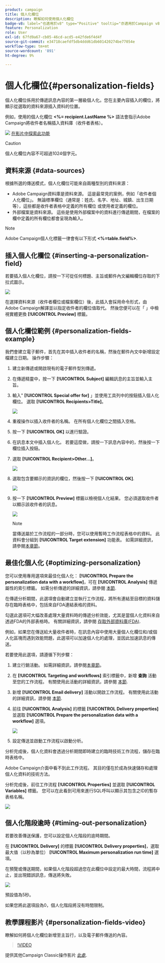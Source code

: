 ```yaml
---
product: campaign
title: 個人化欄位
description: 瞭解如何使用個人化欄位
badge-v8: label="也適用於v8" type="Positive" tooltip="亦適用於Campaign v8"
feature: Personalization
role: User
exl-id: 67fd9a67-cb05-46cd-acd5-e42fde6f4d4f
source-git-commit: e34718caefdf5db4ddd61db601420274be77054e
workflow-type: tm+mt
source-wordcount: '891'
ht-degree: 9%

---
```


# 個人化欄位{#personalization-fields}

個人化欄位係用於傳遞訊息內容的第一層級個人化。您在主要內容插入的欄位，將顯示從選取的資料來源插入資料的位置。

例如，使用的個人化欄位 **&lt;%= recipient.LastName %>** 語法會指示Adobe Campaign將收件者名稱插入資料庫（收件者表格）。

![](assets/do-not-localize/how-to-video.png) [在影片中探索此功能](#personalization-fields-video)

>[!CAUTION]
>
>個人化欄位內容不可超過1024個字元。

## 資料來源 {#data-sources}

根據所選的傳送模式，個人化欄位可能來自兩種型別的資料來源：

* Adobe Campaign資料庫是資料來源。 這是最常見的案例，例如「收件者個人化欄位」。 無論標準欄位（通常是：姓氏、名字、地址、城鎮、出生日期等），這些都是收件者表格中定義的所有欄位 或使用者定義的欄位。
* 外部檔案是資料來源。 這些是使用外部檔案中的資料進行傳遞期間，在檔案的欄中定義的所有欄位都會呈現為輸入。

>[!NOTE]
>
>Adobe Campaign個人化標籤一律會有以下形式 **&lt;%=table.field%>**.

## 插入個人化欄位 {#inserting-a-personalization-field}

若要插入個人化欄位，請按一下可從任何標題、主旨或郵件內文編輯欄位存取的下拉式圖示。

![](assets/s_ncs_user_add_custom_field.png)

在選擇資料來源（收件者欄位或檔案欄位）後，此插入會採用命令形式，由Adobe Campaign解譯並以指定收件者的欄位值取代。 然後您便可以在「 」中檢視實體更換 **[!UICONTROL Preview]** 標籤。

## 個人化欄位範例 {#personalization-fields-example}

我們會建立電子郵件，首先在其中插入收件者的名稱，然後在郵件內文中新增設定檔建立日期。 操作步驟：

1. 建立新傳遞或開啟現有的電子郵件型別傳遞。
1. 在傳遞精靈中，按一下 **[!UICONTROL Subject]** 編輯訊息的主旨並輸入主旨。
1. 輸入&quot; **[!UICONTROL Special offer for]** 」並使用工具列中的按鈕插入個人化欄位。 選取 **[!UICONTROL Recipients>Title]**。

   ![](assets/s_ncs_user_insert_custom_field.png)

1. 重複操作以插入收件者的名稱。 在所有個人化欄位之間插入空格。
1. 按一下 **[!UICONTROL OK]** 以進行驗證。
1. 在訊息本文中插入個人化。 若要這麼做，請按一下訊息內容中的，然後按一下欄位插入按鈕。
1. 選取 **[!UICONTROL Recipient>Other...]**。

   ![](assets/s_ncs_user_insert_custom_field_b.png)

1. 選取包含要顯示的資訊的欄位，然後按一下 **[!UICONTROL OK]**.

   ![](assets/s_ncs_user_insert_custom_field_c.png)

1. 按一下 **[!UICONTROL Preview]** 標籤以檢視個人化結果。 您必須選取收件者以顯示該收件者的訊息。

   ![](assets/s_ncs_user_insert_custom_field_d.png)

   >[!NOTE]
   >
   >當傳送屬於工作流程的一部分時，您可以使用暫時工作流程表格中的資料。 此資料會分組到 **[!UICONTROL Target extension]** 功能表。 如需詳細資訊，請參閱[本章節](../../workflow/using/data-life-cycle.md#target-data)。

## 最佳化個人化 {#optimizing-personalization}

您可以使用專用選項來最佳化個人化： **[!UICONTROL Prepare the personalization data with a workflow]**，可在 **[!UICONTROL Analysis]** 傳遞屬性的索引標籤。 如需分析傳遞的詳細資訊，請參閱 [本節](steps-validating-the-delivery.md#analyzing-the-delivery).

在傳遞分析期間，此選項會自動建立並執行工作流程，將所有連結至目標的資料儲存在臨時表格中，包括來自FDA連結表格的資料。

勾選此選項可大幅改善處理大量資料時的傳遞分析效能，尤其是當個人化資料來自透過FDA的外部表格時。 有關詳細資訊，請參閱 [存取外部資料庫(FDA)](../../installation/using/about-fda.md).

例如，如果您在傳送給大量收件者時，在訊息內容中使用大量個人化欄位和/或個人化區塊而遇到效能問題，此選項可以加速個人化的處理，並因此加速訊息的傳送。

若要使用此選項，請遵循下列步驟：

1. 建立行銷活動。 如需詳細資訊，請參閱[本章節](../../campaign/using/setting-up-marketing-campaigns.md#creating-a-campaign)。
1. 在 **[!UICONTROL Targeting and workflows]** 索引標籤中，新增 **查詢** 活動至您的工作流程。 有關使用此活動的詳細資訊，請參閱 [本節](../../workflow/using/query.md).
1. 新增 **[!UICONTROL Email delivery]** 活動以開啟工作流程。 有關使用此活動的詳細資訊，請參閱 [本節](../../workflow/using/delivery.md).
1. 前往 **[!UICONTROL Analysis]** 的標籤 **[!UICONTROL Delivery properties]** 並選取 **[!UICONTROL Prepare the personalization data with a workflow]** 選項。

   ![](assets/perso_optimization.png)

1. 設定傳送並啟動工作流程以啟動分析。

分析完成後，個人化資料會透過分析期間即時建立的臨時技術工作流程，儲存在臨時表格中。

Adobe Campaign介面中看不到此工作流程。 其目的僅在於成為快速儲存和處理個人化資料的技術方法。

分析完成後，前往工作流程 **[!UICONTROL Properties]** 並選取 **[!UICONTROL Variables]** 標籤。 您可以在此看到可用來進行SQL呼叫以顯示其包含之ID的暫存表格名稱。

![](assets/perso_optimization_temp_table.png)

## 個人化階段逾時 {#timing-out-personalization}

若要改善傳送保護，您可以設定個人化階段的逾時期間。

在 **[!UICONTROL Delivery]** 的標籤 **[!UICONTROL Delivery properties]**，選取最大值（以秒為單位） **[!UICONTROL Maximum personalization run time]** 選項。

在預覽或傳送期間，如果個人化階段超過您在此欄位中設定的最大時間，流程將中止，並出現錯誤訊息，傳送將失敗。

![](assets/perso_time-out.png)

預設值為5秒。

如果您將此選項設為0，個人化階段將沒有時間限制。

## 教學課程影片 {#personalization-fields-video}

瞭解如何將個人化欄位新增至主旨行，以及電子郵件傳送的內容。

>[!VIDEO](https://video.tv.adobe.com/v/24925?quality=12)

提供其他Campaign Classic操作影片 [此處](https://experienceleague.adobe.com/docs/campaign-classic-learn/tutorials/overview.html?lang=zh-Hant).
